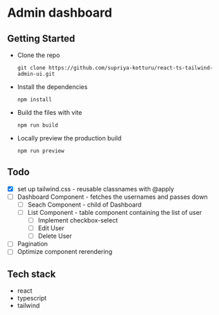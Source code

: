 # Admin dashboard

## Getting Started

- Clone the repo
  ```
  git clone https://github.com/supriya-kotturu/react-ts-tailwind-admin-ui.git
  ```
- Install the dependencies
  ```
  npm install
  ```
- Build the files with vite
  ```
  npm run build
  ```
- Locally preview the production build
  ```
  npm run preview
  ```

## Todo

- [x] set up tailwind.css - reusable classnames with @apply
- [ ] Dashboard Component - fetches the usernames and passes down
  - [ ] Seach Component - child of Dashboard
  - [ ] List Component - table component containing the list of user
    - [ ] Implement checkbox-select
    - [ ] Edit User
    - [ ] Delete User
- [ ] Pagination
- [ ] Optimize component rerendering

## Tech stack

- react
- typescript
- tailwind
